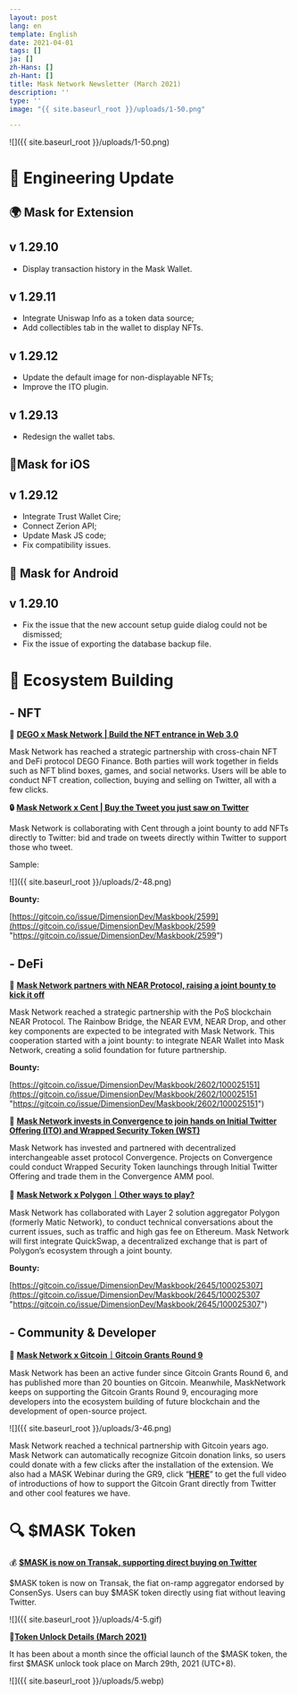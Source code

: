 ```yaml
---
layout: post
lang: en
template: English
date: 2021-04-01
tags: []
ja: []
zh-Hans: []
zh-Hant: []
title: Mask Network Newsletter (March 2021)
description: ''
type: ''
image: "{{ site.baseurl_root }}/uploads/1-50.png"

---
```

![]({{ site.baseurl_root }}/uploads/1-50.png)

# 🔧 Engineering Update

## 🌍 Mask for Extension

## **v 1.29.10**

* Display transaction history in the Mask Wallet.

## **v 1.29.11**

* Integrate Uniswap Info as a token data source;
* Add collectibles tab in the wallet to display NFTs.

## **v 1.29.12**

* Update the default image for non-displayable NFTs;
* Improve the ITO plugin.

## **v 1.29.13**

* Redesign the wallet tabs.

## 📱Mask for iOS

## v 1.29.12

* Integrate Trust Wallet Cire;
* Connect Zerion API;
* Update Mask JS code;
* Fix compatibility issues.

## 🤖️ Mask for Android

## v 1.29.10

* Fix the issue that the new account setup guide dialog could not be dismissed;
* Fix the issue of exporting the database backup file.

# 🌳 Ecosystem Building

## - NFT

🧩 [**DEGO x Mask Network | Build the NFT entrance in Web 3.0**](https://news.mask.io/2021/03/10/dego-x-mask-network-build-the-nft-entrance-in-web-3.0)

Mask Network has reached a strategic partnership with cross-chain NFT and DeFi protocol DEGO Finance. Both parties will work together in fields such as NFT blind boxes, games, and social networks. Users will be able to conduct NFT creation, collection, buying and selling on Twitter, all with a few clicks.

**🔒** [**Mask Network x Cent | Buy the Tweet you just saw on Twitter**](https://news.mask.io/2021/03/26/mask-network-x-cent-buy-the-tweet-you-just-saw-on-twitter)

Mask Network is collaborating with Cent through a joint bounty to add NFTs directly to Twitter: bid and trade on tweets directly within Twitter to support those who tweet.

Sample:

![]({{ site.baseurl_root }}/uploads/2-48.png)

**Bounty:**

[https://gitcoin.co/issue/DimensionDev/Maskbook/2599](https://gitcoin.co/issue/DimensionDev/Maskbook/2599 "https://gitcoin.co/issue/DimensionDev/Maskbook/2599")

## - DeFi

**🔗** [**Mask Network partners with NEAR Protocol, raising a joint bounty to kick it off**](https://news.mask.io/2021/03/16/mask-network-partners-with-near-protocol-raising-a-joint-bounty-to-kick-it-off)

Mask Network reached a strategic partnership with the PoS blockchain NEAR Protocol. The Rainbow Bridge, the NEAR EVM, NEAR Drop, and other key components are expected to be integrated with Mask Network. This cooperation started with a joint bounty: to integrate NEAR Wallet into Mask Network, creating a solid foundation for future partnership.

**Bounty:**

[https://gitcoin.co/issue/DimensionDev/Maskbook/2602/100025151](https://gitcoin.co/issue/DimensionDev/Maskbook/2602/100025151 "https://gitcoin.co/issue/DimensionDev/Maskbook/2602/100025151")

**🤝** [**Mask Network invests in Convergence to join hands on Initial Twitter Offering (ITO) and Wrapped Security Token (WST)**](https://news.mask.io/2021/03/22/mask-network-invests-in-convergence-to-join-hands-on-initial-twitter-offering-ito-and-wrapped-security-token-wst)

Mask Network has invested and partnered with decentralized interchangeable asset protocol Convergence. Projects on Convergence could conduct Wrapped Security Token launchings through Initial Twitter Offering and trade them in the Convergence AMM pool.

🙌 [**Mask Network x Polygon｜Other ways to play?**](https://news.mask.io/2021/03/23/mask-network-x-polygon-other-ways-to-play)

Mask Network has collaborated with Layer 2 solution aggregator Polygon (formerly Matic Network), to conduct technical conversations about the current issues, such as traffic and high gas fee on Ethereum. Mask Network will first integrate QuickSwap, a decentralized exchange that is part of Polygon’s ecosystem through a joint bounty.

**Bounty:**

[https://gitcoin.co/issue/DimensionDev/Maskbook/2645/100025307](https://gitcoin.co/issue/DimensionDev/Maskbook/2645/100025307 "https://gitcoin.co/issue/DimensionDev/Maskbook/2645/100025307")

## - Community & Developer

🎉 [**Mask Network x Gitcoin｜Gitcoin Grants Round 9**](https://gitcoin.co/grants/159/mask-networkmaskbook-the-portal-to-the-new-open-i)

Mask Network has been an active funder since Gitcoin Grants Round 6, and has published more than 20 bounties on Gitcoin. Meanwhile, MaskNetwork keeps on supporting the Gitcoin Grants Round 9, encouraging more developers into the ecosystem building of future blockchain and the development of open-source project.

![]({{ site.baseurl_root }}/uploads/3-46.png)

Mask Network reached a technical partnership with Gitcoin years ago. Mask Network can automatically recognize Gitcoin donation links, so users could donate with a few clicks after the installation of the extension. We also had a MASK Webinar during the GR9, click “[**HERE**](https://www.youtube.com/watch?v=9uQ3wsAbBvw&list=PLvTrX8LNPbPmUaiE302hlg9OnslIfnzNs&index=7)” to get the full video of introductions of how to support the Gitcoin Grant directly from Twitter and other cool features we have.

# 🔍 $MASK Token

💰 [**$MASK is now on Transak, supporting direct buying on Twitter**](https://news.mask.io/2021/03/05/mask-is-officially-on-fiat-on-ramp-aggregator-transak-now-supporting-direct-buying-on-twitter)

$MASK token is now on Transak, the fiat on-ramp aggregator endorsed by ConsenSys. Users can buy $MASK token directly using fiat without leaving Twitter.

![]({{ site.baseurl_root }}/uploads/4-5.gif)

📍[**Token Unlock Details (March 2021)**](https://news.mask.io/2021/03/24/mask-token-unlock-details-march-2021)

It has been about a month since the official launch of the $MASK token, the first $MASK unlock took place on March 29th, 2021 (UTC+8).

![]({{ site.baseurl_root }}/uploads/5.webp)